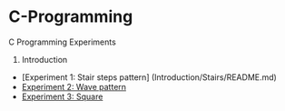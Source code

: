 # C-Programming
C Programming Experiments

1. Introduction
  - [Experiment 1: Stair steps pattern] (Introduction/Stairs/README.md)
  - [Experiment 2: Wave pattern](Introduction/Wave/README.md)
  - [Experiment 3: Square](Introduction/Square/README.md)

